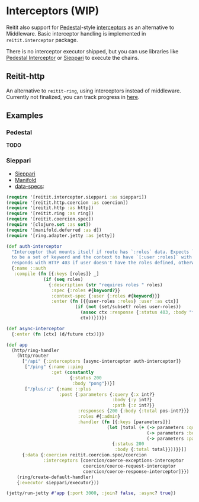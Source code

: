 # Interceptors (WIP)

Reitit also support for [Pedestal](pedestal.io)-style [interceptors](http://pedestal.io/reference/interceptors) as an alternative to Middleware. Basic interceptor handling is implemented in `reitit.interceptor` package. 

There is no interceptor executor shipped, but you can use libraries like [Pedestal Interceptor](https://github.com/pedestal/pedestal/tree/master/interceptor) or [Sieppari](https://github.com/metosin/sieppari) to execute the chains.

## Reitit-http

An alternative to `reitit-ring`, using interceptors instead of middleware. Currently not finalized, you can track progress in [here](https://github.com/metosin/reitit/pull/124).

## Examples

### Pedestal

**TODO**

### Sieppari

* [Sieppari](https://github.com/metosin/sieppari)
* [Manifold](https://github.com/ztellman/manifold)
* [data-specs](https://github.com/metosin/spec-tools/blob/master/README.md#data-specs):

```clj
(require '[reitit.interceptor.sieppari :as sieppari])
(require '[reitit.http.coercion :as coercion])
(require '[reitit.http :as http])
(require '[reitit.ring :as ring])
(require '[reitit.coercion.spec])
(require '[clojure.set :as set])
(require '[manifold.deferred :as d])
(require '[ring.adapter.jetty :as jetty])

(def auth-interceptor
  "Interceptor that mounts itself if route has `:roles` data. Expects `:roles`
  to be a set of keyword and the context to have `[:user :roles]` with user roles.
  responds with HTTP 403 if user doesn't have the roles defined, otherwise no-op."
  {:name ::auth
   :compile (fn [{:keys [roles]} _]
              (if (seq roles)
                {:description (str "requires roles " roles)
                 :spec {:roles #{keyword?}}
                 :context-spec {:user {:roles #{keyword}}}
                 :enter (fn [{{user-roles :roles} :user :as ctx}]
                          (if (not (set/subset? roles user-roles))
                            (assoc ctx :response {:status 403, :body "forbidden"})
                            ctx))}))})

(def async-interceptor
  {:enter (fn [ctx] (d/future ctx))})

(def app
  (http/ring-handler
    (http/router
      ["/api" {:interceptors [async-interceptor auth-interceptor]}
       ["/ping" {:name ::ping
                 :get (constantly
                        {:status 200
                         :body "pong"})}]
       ["/plus/:z" {:name ::plus
                    :post {:parameters {:query {:x int?}
                                        :body {:y int?}
                                        :path {:z int?}}
                           :responses {200 {:body {:total pos-int?}}}
                           :roles #{:admin}
                           :handler (fn [{:keys [parameters]}]
                                      (let [total (+ (-> parameters :query :x)
                                                     (-> parameters :body :y)
                                                     (-> parameters :path :z))]
                                        {:status 200
                                         :body {:total total}}))}}]]
      {:data {:coercion reitit.coercion.spec/coercion
              :interceptors [coercion/coerce-exceptions-interceptor
                             coercion/coerce-request-interceptor
                             coercion/coerce-response-interceptor]}})
    (ring/create-default-handler)
    {:executor sieppari/executor}))

(jetty/run-jetty #'app {:port 3000, :join? false, :async? true})
```
